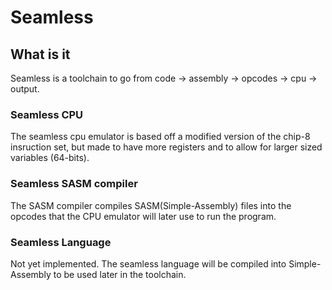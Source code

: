 # Seamless

## What is it
Seamless is a toolchain to go from code -> assembly -> opcodes -> cpu -> output. 

### Seamless CPU
The seamless cpu emulator is based off a modified version of the chip-8 insruction set, but made to have more registers and to allow for larger sized variables (64-bits). 

### Seamless SASM compiler
The SASM compiler compiles SASM(Simple-Assembly) files into the opcodes that the CPU emulator will later use to run the program. 

### Seamless Language
Not yet implemented.
The seamless language will be compiled into Simple-Assembly to be used later in the toolchain.